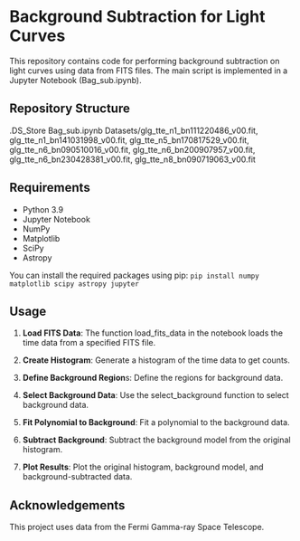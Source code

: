 # Background Subtraction for Light Curves

This repository contains code for performing background subtraction on light curves using data from FITS files. The main script is implemented in a Jupyter Notebook (Bag_sub.ipynb).

## Repository Structure
.DS_Store
Bag_sub.ipynb
Datasets/glg_tte_n1_bn111220486_v00.fit, glg_tte_n1_bn141031998_v00.fit, glg_tte_n5_bn170817529_v00.fit, glg_tte_n6_bn090510016_v00.fit, glg_tte_n6_bn200907957_v00.fit, glg_tte_n6_bn230428381_v00.fit, glg_tte_n8_bn090719063_v00.fit

## Requirements

- Python 3.9
- Jupyter Notebook
- NumPy
- Matplotlib
- SciPy
- Astropy

You can install the required packages using pip: `pip install numpy matplotlib scipy astropy jupyter`

## Usage
1. **Load FITS Data**: The function load_fits_data in the notebook loads the time data from a specified FITS file.

2. **Create Histogram**: Generate a histogram of the time data to get counts.

3. **Define Background Region**s: Define the regions for background data.

4. **Select Background Data**: Use the select_background function to select background data.

5. **Fit Polynomial to Background**: Fit a polynomial to the background data.

6. **Subtract Background**: Subtract the background model from the original histogram.

7. **Plot Results**: Plot the original histogram, background model, and background-subtracted data.

## Acknowledgements
This project uses data from the Fermi Gamma-ray Space Telescope.
